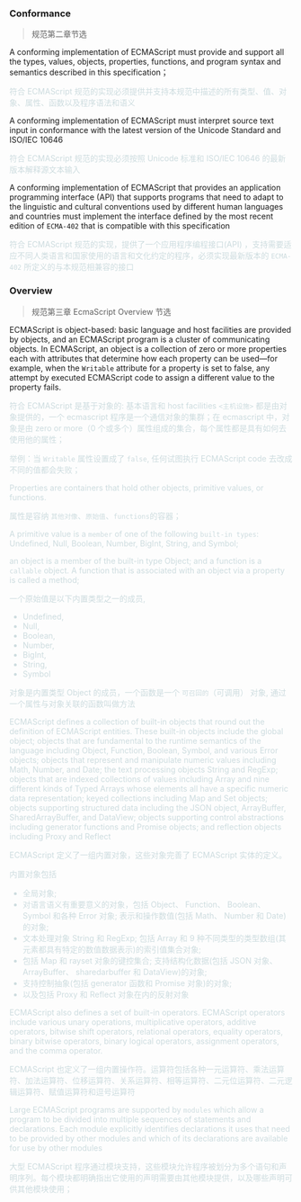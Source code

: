 ### Conformance

> 规范第二章节选

A conforming implementation of ECMAScript must provide and support all the types, values, objects, properties, functions, and program syntax and semantics described in this specification；

<font color="#cddcdf">符合 ECMAScript 规范的实现必须提供并支持本规范中描述的所有类型、值、对象、属性、函数以及程序语法和语义
</font>

A conforming implementation of ECMAScript must interpret source text input in conformance with the latest version of the Unicode Standard and ISO/IEC 10646

<font color="#cddcdf">符合 ECMAScript 规范的实现必须按照 Unicode 标准和 ISO/IEC 10646 的最新版本解释源文本输入
</font>

A conforming implementation of ECMAScript that provides an application programming interface (API) that supports programs that need to adapt to the linguistic and cultural conventions used by different human languages and countries must implement the interface defined by the most recent edition of `ECMA-402` that is compatible with this specification

<font color="#cddcdf">符合 ECMAScript 规范的实现，提供了一个应用程序编程接口(API) ，支持需要适应不同人类语言和国家使用的语言和文化约定的程序，必须实现最新版本的 `ECMA-402` 所定义的与本规范相兼容的接口</font>

### Overview

> 规范第三章 EcmaScript Overview 节选

ECMAScript is object-based: basic language and host facilities are provided by objects, and an ECMAScript program is a cluster of communicating objects. In ECMAScript, an object is a collection of zero or more properties each with attributes that determine how each property can be used—for example, when the `Writable` attribute for a property is set to false, any attempt by executed ECMAScript code to assign a different value to the property fails.

<font color="#cddcdf">符合 ECMAScript 是基于对象的: 基本语言和 host facilities `<主机设施>` 都是由对象提供的，一个 ecmascript 程序是一个通信对象的集群；在 ecmascript 中，对象是由 zero or more（0 个或多个）属性组成的集合，每个属性都是具有如何去使用他的属性；

举例：当 `Writable` 属性设置成了 `false`, 任何试图执行 ECMAScript code 去改成不同的值都会失败；

Properties are containers that hold other objects, primitive values, or functions.

<font color="#cddcdf">属性是容纳 `其他对像`、`原始值`、`functions`的容器；
</font>

A primitive value is a `member` of one of the following `built-in types`: Undefined, Null, Boolean, Number, BigInt, String, and Symbol;

an object is a member of the built-in type Object; and a function is a `callable` object. A function that is associated with an object via a property is called a method;

<font color="#cddcdf">
一个原始值是以下内置类型之一的成员,

-   Undefined,
-   Null,
-   Boolean,
-   Number,
-   BigInt,
-   String,
-   Symbol

对象是内置类型 Object 的成员，一个函数是一个 `可召回的`（可调用） 对象, 通过一个属性与对象关联的函数叫做方法
<font>

<font>

ECMAScript defines a collection of built-in objects that round out the definition of ECMAScript entities. These built-in objects include the global object; objects that are fundamental to the runtime semantics of the language including Object, Function, Boolean, Symbol, and various Error objects; objects that represent and manipulate numeric values including Math, Number, and Date; the text processing objects String and RegExp; objects that are indexed collections of values including Array and nine different kinds of Typed Arrays whose elements all have a specific numeric data representation; keyed collections including Map and Set objects; objects supporting structured data including the JSON object, ArrayBuffer, SharedArrayBuffer, and DataView; objects supporting control abstractions including generator functions and Promise objects; and reflection objects including Proxy and Reflect

<font color="#cddcdf">ECMAScript 定义了一组内置对象，这些对象完善了 ECMAScript 实体的定义。

内置对象包括

-   全局对象;
-   对语言语义有重要意义的对象，包括 Object、 Function、 Boolean、 Symbol 和各种 Error 对象; 表示和操作数值(包括 Math、 Number 和 Date)的对象;
-   文本处理对象 String 和 RegExp; 包括 Array 和 9 种不同类型的类型数组(其元素都具有特定的数值数据表示)的索引值集合对象;
-   包括 Map 和 rayset 对象的键控集合; 支持结构化数据(包括 JSON 对象、 ArrayBuffer、 sharedarbuffer 和 DataView)的对象;
-   支持控制抽象(包括 generator 函数和 Promise 对象)的对象;
-   以及包括 Proxy 和 Reflect 对象在内的反射对象
    <font>

ECMAScript also defines a set of built-in operators. ECMAScript operators include various unary operations, multiplicative operators, additive operators, bitwise shift operators, relational operators, equality operators, binary bitwise operators, binary logical operators, assignment operators, and the comma operator.

<font color="#cddcdf">ECMAScript 也定义了一组内置操作符。运算符包括各种一元运算符、乘法运算符、加法运算符、位移运算符、关系运算符、相等运算符、二元位运算符、二元逻辑运算符、赋值运算符和逗号运算符
</font>

Large ECMAScript programs are supported by `modules` which allow a program to be divided into multiple sequences of statements and declarations. Each module explicitly identifies declarations it uses that need to be provided by other modules and which of its declarations are available for use by other modules

<font color="#cddcdf">大型 ECMAScript 程序通过模块支持，这些模块允许程序被划分为多个语句和声明序列。每个模块都明确指出它使用的声明需要由其他模块提供，以及哪些声明可供其他模块使用；
<font>
